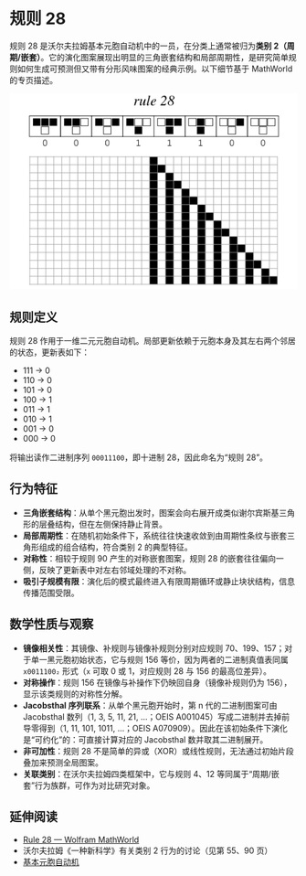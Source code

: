 # 规则 28

规则 28 是沃尔夫拉姆基本元胞自动机中的一员，在分类上通常被归为**类别 2（周期/嵌套）**。它的演化图案展现出明显的三角嵌套结构和局部周期性，是研究简单规则如何生成可预测但又带有分形风味图案的经典示例。以下细节基于 MathWorld 的专页描述。

![alt text](../../images/rule-28/image.png)

## 规则定义

规则 28 作用于一维二元元胞自动机。局部更新依赖于元胞本身及其左右两个邻居的状态，更新表如下：

- 111 → 0
- 110 → 0
- 101 → 0
- 100 → 1
- 011 → 1
- 010 → 1
- 001 → 0
- 000 → 0

将输出读作二进制序列 `00011100`，即十进制 28，因此命名为“规则 28”。

## 行为特征

- **三角嵌套结构**：从单个黑元胞出发时，图案会向右展开成类似谢尔宾斯基三角形的层叠结构，但在左侧保持静止背景。
- **局部周期性**：在随机初始条件下，系统往往快速收敛到由周期性条纹与嵌套三角形组成的组合结构，符合类别 2 的典型特征。
- **对称性**：相较于规则 90 产生的对称嵌套图案，规则 28 的嵌套往往偏向一侧，反映了更新表中对左右邻域处理的不对称。
- **吸引子规模有限**：演化后的模式最终进入有限周期循环或静止块状结构，信息传播范围受限。

## 数学性质与观察

- **镜像相关性**：其镜像、补规则与镜像补规则分别对应规则 70、199、157；对于单一黑元胞初始状态，它与规则 156 等价，因为两者的二进制真值表同属 `x0011100₂` 形式（`x` 可取 0 或 1，对应规则 28 与 156 的最高位差异）。
- **对称操作**：规则 156 在镜像与补操作下仍映回自身（镜像补规则仍为 156），显示该类规则的对称性分解。
- **Jacobsthal 序列联系**：从单个黑元胞开始时，第 n 代的二进制图案可由 Jacobsthal 数列（1, 3, 5, 11, 21, …；OEIS A001045）写成二进制并去掉前导零得到（1, 11, 101, 1011, …；OEIS A070909）。因此在该初始条件下演化是“可约化”的：可直接计算对应的 Jacobsthal 数并取其二进制展开。
- **非可加性**：规则 28 不是简单的异或（XOR）或线性规则，无法通过初始片段叠加来预测全局图案。
- **关联类别**：在沃尔夫拉姆四类框架中，它与规则 4、12 等同属于“周期/嵌套”行为族群，可作为对比研究对象。

## 延伸阅读

- [Rule 28 — Wolfram MathWorld](https://mathworld.wolfram.com/Rule28.html)
- 沃尔夫拉姆《一种新科学》有关类别 2 行为的讨论（见第 55、90 页）
- [基本元胞自动机](https://mathworld.wolfram.com/ElementaryCellularAutomaton.html)
